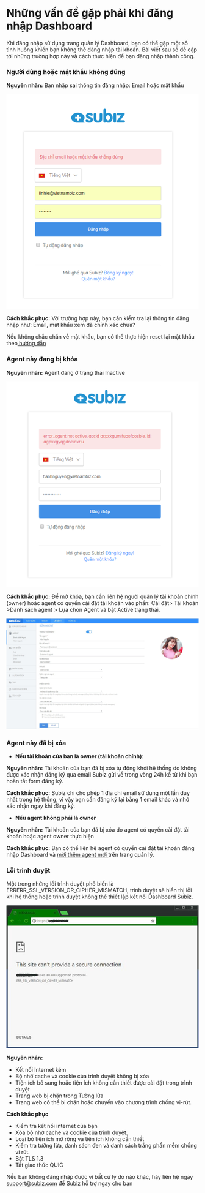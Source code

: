 # Những vấn đề gặp phải khi đăng nhập Dashboard

 Khi đăng nhập sử dụng trang quản lý Dashboard, bạn có thể gặp một số tình huống khiến bạn không thể đăng nhập tài khoản. Bài viết sau sẽ đề cập tới những trường hợp này và cách thực hiện để bạn đăng nhập thành công.

### Người dùng hoặc mật khẩu không đúng

 **Nguyên nhân:** Bạn nhập sai thông tin đăng nhập: Email hoặc mật khẩu

![Email ho&#x1EB7;c m&#x1EAD;t kh&#x1EA9;u kh&#xF4;ng &#x111;&#xFA;ng](../../../.gitbook/assets/dia-chi-email-hoac-mat-khau-khong-dung.png)

**Cách khắc phục:** Với trường hợp này, bạn cần kiểm tra lại thông tin đăng nhập như: Email, mật khẩu xem đã chính xác chưa?

Nếu không chắc chắn về mật khẩu, bạn có thể thực hiện reset lại mật khẩu theo[ hướng dẫn](https://docv4.subiz.com/quan-ly-mat-khau/)

### Agent này đang bị khóa

**Nguyên nhân:** Agent đang ở trạng thái Inactive

![Agent &#x111;ang b&#x1ECB; kh&#xF3;a](../../../.gitbook/assets/agent-bi-khoa.png)

**Cách khắc phục:** Để mở khóa, bạn cần liên hệ người quản lý tài khoản chính \(owner\) hoặc agent có quyền cài đặt tài khoản vào phần: Cài đặt&gt; Tài khoản &gt;Danh sách agent &gt; Lựa chon Agent và bật Active trạng thái.

![M&#x1EDF; kh&#xF3;a Agent](../../../.gitbook/assets/active.jpg)

### Agent này đã bị xóa

* **Nếu tài khoản của bạn là owner \(tài khoản chính\)**:

**Nguyên nhân:** Tài khoản của bạn đã bị xóa tự động khỏi hệ thống do không được xác nhận đăng ký qua email Subiz gửi về trong vòng 24h kể từ khi bạn hoàn tất form đăng ký.

**Cách khắc phục:** Subiz chỉ cho phép 1 địa chỉ email sử dụng một lần duy nhất trong hệ thống, vì vậy bạn cần đăng ký lại bằng 1 email khác và nhớ xác nhận ngay khi đăng ký.

* **Nếu agent không phải là owner**

**Nguyên nhân:** Tài khoản của bạn đã bị xóa do agent có quyền cài đặt tài khoản hoặc agent owner thực hiện

**Cách khắc phục:** Bạn có thể liên hệ agent có quyền cài đặt tài khoản đăng nhập Dashboard và [mời thêm agent mới ](https://docv4.subiz.com/moi-agent-moi/)trên trang quản lý.

### Lỗi trình duyệt

Một trong những lỗi trình duyệt phổ biến là  ERRERR\_SSL\_VERSION\_OR\_CIPHER\_MISMATCH, trình duyệt sẽ hiển thị lỗi khi hệ thống hoặc trình duyệt không thể thiết lập kết nối Dashboard Subiz.

![L&#x1ED7;i ERRERR\_SSL\_VERSION\_OR\_CIPHER\_MISMATCH](../../../.gitbook/assets/0_zqf4zds8yt-qr3gx.jpg)

**Nguyên nhân:**

* Kết nối Internet kém
* Bộ nhớ cache và cookie của trình duyệt không bị xóa
* Tiện ích bổ sung hoặc tiện ích không cần thiết được cài đặt trong trình duyệt
* Trang web bị chặn trong Tường lửa
* Trang web có thể bị chặn hoặc chuyển vào chương trình chống vi-rút.

**Cách khắc phục**

* Kiểm tra kết nối internet của bạn
* Xóa bộ nhớ cache và cookie của trình duyệt.
* Loại bỏ tiện ích mở rộng và tiện ích không cần thiết
* Kiểm tra tường lửa, danh sách đen và danh sách trắng phần mềm chống vi rút.
* Bật TLS 1.3
* Tắt giao thức QUIC

Nếu bạn không đăng nhập được vì bất cứ lý do nào khác, hãy liên hệ ngay support@subiz.com để Subiz hỗ trợ ngay cho bạn

###  

